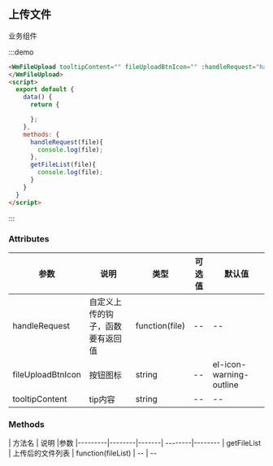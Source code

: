 ## 上传文件

业务组件

:::demo

```html
<WmFileUpload tooltipContent="" fileUploadBtnIcon="" :handleRequest="handleRequest" @getFileList="getFileList"  >
</WmFileUpload>
<script>
  export default {
    data() {
      return {

      };
    },
    methods: {
      handleRequest(file){
        console.log(file);
      },
      getFileList(file){
        console.log(file);
      }
    }
  }
</script>
```

:::

### Attributes

| 参数 | 说明 | 类型 | 可选值 | 默认值
|---------|--------|-------| --------|--------
| handleRequest | 自定义上传的钩子，函数要有返回值  | function(file) | -- | --
| fileUploadBtnIcon | 按钮图标  | string | -- | el-icon-warning-outline
| tooltipContent | tip内容  | string | -- | --


### Methods

| 方法名 | 说明 |参数
|---------|--------|-------| --------|--------
| getFileList | 上传后的文件列表  | function(fileList) | -- | --
